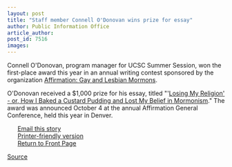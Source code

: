 ```yaml
---
layout: post
title: "Staff member Connell O'Donovan wins prize for essay"
author: Public Information Office
article_author: 
post_id: 7516
images:
---
```


<a name="content" id="content"></a>
<p>
  Connell O'Donovan, program manager for UCSC Summer Session, won the first-place award this year in an annual writing contest sponsored by the organization <a href="http://affirmation.org">Affirmation: Gay and Lesbian Mormons</a>.
</p>
<p>
  O'Donovan received a $1,000 prize for his essay, titled "'<a href="http://people.ucsc.edu/%7Eodonovan/custard.html">Losing My Religion' - or, How I Baked a Custard Pudding and Lost My Belief in Mormonism</a>." The award was announced October 4 at the annual Affirmation General Conference, held this year in Denver.
</p>
<p>
  <input name="t1" size="-1" type="hidden">
</p>
<p href="javascript:url();document.f1.submit();" name="SUBMIT" value="Email this story to a friend">
  <img height="12" hspace="2" src="../../images/bulletarrow.gif" vspace="0" width="16" alt=""> <a href="javascript:url();document.f1.submit();" name="SUBMIT" value="Email this story to a friend" id="SUBMIT">Email this story</a><br>
  <img height="12" hspace="2" src="../../images/bulletarrow.gif" vspace="0" width="16" alt=""> <a href="javascript:popUp();" name="Print" onclick="popUp()" value="Printer Friendly Version" id="Print">Printer-friendly version</a><br>
  <img height="12" hspace="2" src="../../images/bulletarrow.gif" vspace="0" width="16" alt=""> <a href="http://currents.ucsc.edu/">Return to Front Page</a>
</p>
<p><a href="http://www1.ucsc.edu/currents/05-06/10-17/awards-o'donovan.asp" title="Permalink to awards-o'donovan">Source</a></p>
